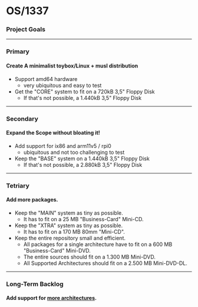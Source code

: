 # OS/1337
### Project Goals

---
### Primary
#### Create A minimalist toybox/Linux + musl distribution
- Support amd64 hardware 
  - very ubiquitous and easy to test
- Get the "CORE" system to fit on a 720kB 3,5" Floppy Disk
  - If that's not possible, a 1.440kB 3,5" Floppy Disk
---
### Secondary
#### Expand the Scope without bloating it!
- Add support for ix86 and arm11v5 / rpi0
  - ubiquitous and not too challenging to test
- Keep the "BASE" system on a 1.440kB 3,5" Floppy Disk
  - If that's not possible, a 2.880kB 3,5" Floppy Disk
---
### Tetriary
#### Add more packages.
- Keep the "MAIN" system as tiny as possible.
  - It has to fit on a 25 MB "Business-Card" Mini-CD.
- Keep the "XTRA" system as tiny as possible.
  - It has to fit on a 170 MB 80mm "Mini-CD".
- Keep the entire repository small and efficient.
  - All packages for a single architecture have to fit on a 600 MB "Business-Card" Mini-DVD.
  - The entire sources should fit on a 1.300 MB Mini-DVD.
  - All Supported Architectures should fit on a 2.500 MB Mini-DVD-DL.
---
### Long-Term Backlog
#### Add support for [more architectures](./ideas/architectures.tsv).
